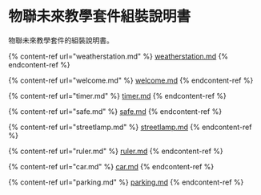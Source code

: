 # 物聯未來教學套件組裝說明書

物聯未來教學套件的組裝說明書。

{% content-ref url="weatherstation.md" %}
[weatherstation.md](weatherstation.md)
{% endcontent-ref %}

{% content-ref url="welcome.md" %}
[welcome.md](welcome.md)
{% endcontent-ref %}

{% content-ref url="timer.md" %}
[timer.md](timer.md)
{% endcontent-ref %}

{% content-ref url="safe.md" %}
[safe.md](safe.md)
{% endcontent-ref %}

{% content-ref url="streetlamp.md" %}
[streetlamp.md](streetlamp.md)
{% endcontent-ref %}

{% content-ref url="ruler.md" %}
[ruler.md](ruler.md)
{% endcontent-ref %}

{% content-ref url="car.md" %}
[car.md](car.md)
{% endcontent-ref %}

{% content-ref url="parking.md" %}
[parking.md](parking.md)
{% endcontent-ref %}
